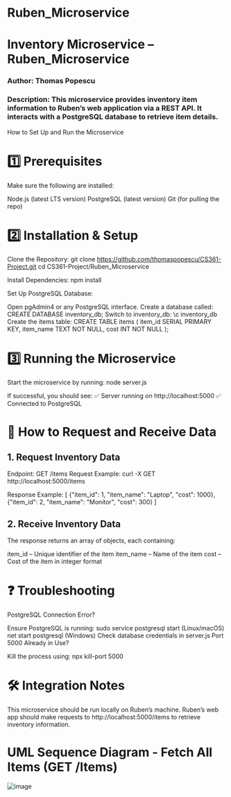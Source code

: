 # Ruben_Microservice
# Inventory Microservice – Ruben_Microservice
### Author: Thomas Popescu
### Description: This microservice provides inventory item information to Ruben’s web application via a REST API. It interacts with a PostgreSQL database to retrieve item details.

How to Set Up and Run the Microservice

# 1️⃣ Prerequisites
Make sure the following are installed:

Node.js (latest LTS version)
PostgreSQL (latest version)
Git (for pulling the repo)

# 2️⃣ Installation & Setup
Clone the Repository:
git clone https://github.com/thomaspopescu/CS361-Project.git
cd CS361-Project/Ruben_Microservice

Install Dependencies:
npm install

Set Up PostgreSQL Database:

Open pgAdmin4 or any PostgreSQL interface.
Create a database called:
CREATE DATABASE inventory_db;
Switch to inventory_db:
\c inventory_db
Create the items table:
CREATE TABLE items (
item_id SERIAL PRIMARY KEY,
item_name TEXT NOT NULL,
cost INT NOT NULL
);

# 3️⃣ Running the Microservice
Start the microservice by running:
node server.js

If successful, you should see:
✅ Server running on http://localhost:5000
✅ Connected to PostgreSQL


# 📡 How to Request and Receive Data

## 1. Request Inventory Data
Endpoint: GET /items
Request Example:
curl -X GET http://localhost:5000/items

Response Example:
[
{"item_id": 1, "item_name": "Laptop", "cost": 1000},
{"item_id": 2, "item_name": "Monitor", "cost": 300}
]

## 2. Receive Inventory Data
The response returns an array of objects, each containing:

item_id – Unique identifier of the item
item_name – Name of the item
cost – Cost of the item in integer format


# ❓ Troubleshooting
PostgreSQL Connection Error?

Ensure PostgreSQL is running:
sudo service postgresql start (Linux/macOS)
net start postgresql (Windows)
Check database credentials in server.js
Port 5000 Already in Use?

Kill the process using:
npx kill-port 5000

# 🛠️ Integration Notes
This microservice should be run locally on Ruben’s machine.
Ruben’s web app should make requests to http://localhost:5000/items to retrieve inventory information.

# UML Sequence Diagram - Fetch All Items (GET /Items)
![image](https://github.com/user-attachments/assets/6e6da22a-8423-497d-af20-a4bd3bb3a0eb)

